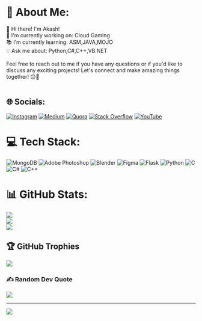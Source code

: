 # 💫 About Me:
👋 Hi there! I'm Akash!<br>🚀 I'm currently working on: Cloud Gaming <br>📚 I'm currently learning: ASM,JAVA,MOJO<br>💡 Ask me about: Python,C#,C++,VB.NET<br><br>Feel free to reach out to me if you have any questions or if you'd like to discuss any exciting projects! Let's connect and make amazing things together! 😊🌟<br><br>


## 🌐 Socials:
[![Instagram](https://img.shields.io/badge/Instagram-%23E4405F.svg?logo=Instagram&logoColor=white)](https://instagram.com/pkzoid) [![Medium](https://img.shields.io/badge/Medium-12100E?logo=medium&logoColor=white)](https://medium.com/@pkzoid) [![Quora](https://img.shields.io/badge/Quora-%23B92B27.svg?logo=Quora&logoColor=white)](https://quora.com/profile/Pk-1705) [![Stack Overflow](https://img.shields.io/badge/-Stackoverflow-FE7A16?logo=stack-overflow&logoColor=white)](https://stackoverflow.com/users/pkzoid) [![YouTube](https://img.shields.io/badge/YouTube-%23FF0000.svg?logo=YouTube&logoColor=white)](https://youtube.com/@uAmwqlvN6jfRcanEsuA) 

# 💻 Tech Stack:
![MongoDB](https://img.shields.io/badge/MongoDB-%234ea94b.svg?style=for-the-badge&logo=mongodb&logoColor=white) ![Adobe Photoshop](https://img.shields.io/badge/adobephotoshop-%2331A8FF.svg?style=for-the-badge&logo=adobephotoshop&logoColor=white) ![Blender](https://img.shields.io/badge/blender-%23F5792A.svg?style=for-the-badge&logo=blender&logoColor=white) 	![Figma](https://img.shields.io/badge/figma-%23F24E1E.svg?style=for-the-badge&logo=figma&logoColor=white) ![Flask](https://img.shields.io/badge/flask-%23000.svg?style=for-the-badge&logo=flask&logoColor=white) ![Python](https://img.shields.io/badge/python-3670A0?style=for-the-badge&logo=python&logoColor=ffdd54) ![C](https://img.shields.io/badge/c-%2300599C.svg?style=for-the-badge&logo=c&logoColor=white) ![C#](https://img.shields.io/badge/c%23-%23239120.svg?style=for-the-badge&logo=c-sharp&logoColor=white) ![C++](https://img.shields.io/badge/c++-%2300599C.svg?style=for-the-badge&logo=c%2B%2B&logoColor=white)
# 📊 GitHub Stats:
![](https://github-readme-stats.vercel.app/api?username=Shark&theme=city_light&hide_border=false&include_all_commits=false&count_private=false)<br/>
![](https://github-readme-streak-stats.herokuapp.com/?user=Shark&theme=city_light&hide_border=false)<br/>
![](https://github-readme-stats.vercel.app/api/top-langs/?username=Shark&theme=city_light&hide_border=false&include_all_commits=false&count_private=false&layout=compact)

## 🏆 GitHub Trophies
![](https://github-profile-trophy.vercel.app/?username=Shark&theme=monokai&no-frame=false&no-bg=true&margin-w=4)

### ✍️ Random Dev Quote
![](https://quotes-github-readme.vercel.app/api?type=horizontal&theme=light)

---
[![](https://visitcount.itsvg.in/api?id=Shark&icon=1&color=0)](https://visitcount.itsvg.in)

<!-- Proudly created with GPRM ( https://gprm.itsvg.in ) -->
